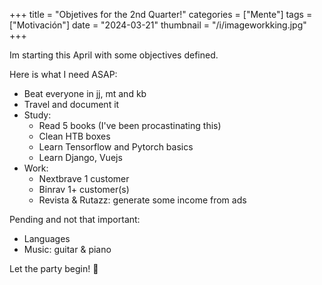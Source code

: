 +++
title = "Objetives for the 2nd Quarter!"
categories = ["Mente"]
tags = ["Motivación"]
date = "2024-03-21"
thumbnail = "/i/imageworkking.jpg"
+++

Im starting this April with some objectives defined.

Here is what I need ASAP:
- Beat everyone in jj, mt and kb
- Travel and document it
- Study:
    - Read 5 books (I've been procastinating this)
    - Clean HTB boxes
    - Learn Tensorflow and Pytorch basics
    - Learn Django, Vuejs
- Work:
    - Nextbrave 1 customer
    - Binrav 1+ customer(s)
    - Revista & Rutazz: generate some income from ads

Pending and not that important:
- Languages
- Music: guitar & piano

Let the party begin! 🎉
